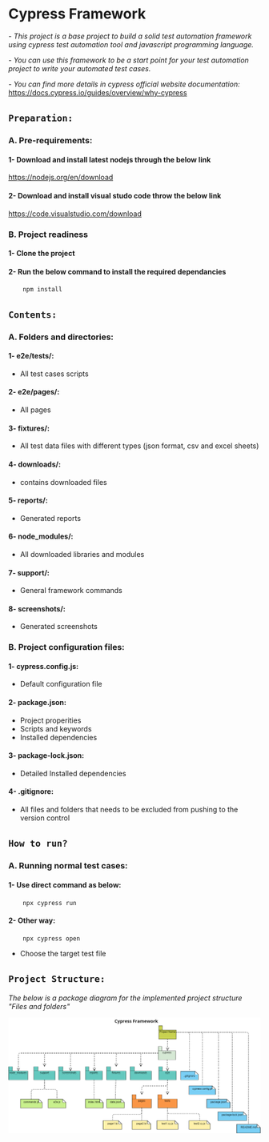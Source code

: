 # Cypress Framework

*- This project is a base project to build a solid test automation framework using cypress test automation tool and javascript programming language.*

*- You can use this framework to be a start point for your test automation project to write your automated test cases.*

*- You can find more details in cypress official website documentation:*
https://docs.cypress.io/guides/overview/why-cypress

## `Preparation:`

### A. Pre-requirements:

#### 1- Download and install latest nodejs through the below link
https://nodejs.org/en/download
        
#### 2- Download and install visual studo code throw the below link
https://code.visualstudio.com/download

### B. Project readiness

#### 1- Clone the project

#### 2- Run the below command to install the required dependancies

        npm install

## `Contents:`

### A. Folders and directories:

#### 1- e2e/tests/:
* All test cases scripts

#### 2- e2e/pages/:
* All pages

#### 3- fixtures/:
* All test data files with different types (json format, csv and excel sheets)

#### 4- downloads/:
* contains downloaded files

#### 5- reports/:
* Generated reports

#### 6- node_modules/:
* All downloaded libraries and modules

#### 7- support/:
* General framework commands

#### 8- screenshots/:
* Generated screenshots

### B. Project configuration files:

#### 1- cypress.config.js: 
* Default configuration file

#### 2- package.json:
* Project properities
* Scripts and keywords
* Installed dependencies

#### 3- package-lock.json:
* Detailed Installed dependencies

#### 4- .gitignore:
* All files and folders that needs to be excluded from pushing to the version control

## `How to run?`

### A. Running normal test cases:

#### 1- Use direct command as below:

        npx cypress run

#### 2- Other way:

        npx cypress open

* Choose the target test file

## `Project Structure:`
*The below is a package diagram for the implemented project structure "Files and folders"*

![Screenshot](CypressFramework.png)
